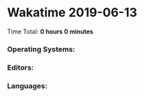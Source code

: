 # Wakatime 2019-06-13

Time Total: **0 hours 0 minutes**

### Operating Systems:

### Editors:

### Languages:

